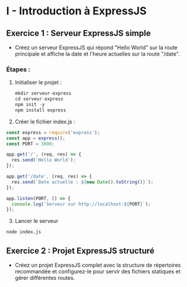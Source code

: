 # I - Introduction à ExpressJS

## Exercice 1 : Serveur ExpressJS simple

- Créez un serveur ExpressJS qui répond "Hello World" sur la route principale et affiche la date et l'heure actuelles sur la route "/date".

### Étapes :
1. Initialiser le projet :
   ```js
   mkdir serveur-express
   cd serveur-express
   npm init -y
   npm install express
    ```
2. Créer le fichier index.js :
```js
const express = require('express');
const app = express();
const PORT = 3000;

app.get('/', (req, res) => {
  res.send('Hello World');
});

app.get('/date', (req, res) => {
  res.send(`Date actuelle : ${new Date().toString()}`);
});

app.listen(PORT, () => {
  console.log(`Serveur sur http://localhost:${PORT}`);
});
```

3. Lancer le serveur
 ```bash
 node index.js
```

## Exercice 2 : Projet ExpressJS structuré

- Créez un projet ExpressJS complet avec la structure de répertoires recommandée et configurez-le pour servir des fichiers statiques et gérer différentes routes.




